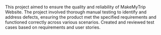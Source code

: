 This project aimed to ensure the quality and reliability of MakeMyTrip Website.
The project involved thorough manual testing to identify and address defects, ensuring the product met the specified requirements and functioned correctly across various scenarios.
Created and reviewed test cases based on requirements and user stories.

